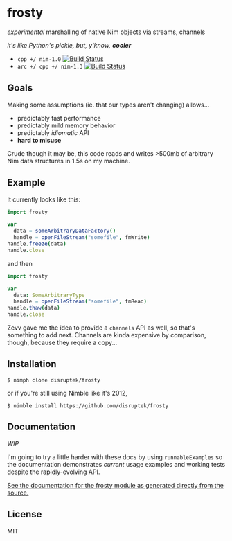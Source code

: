 # frosty
_experimental_ marshalling of native Nim objects via streams, channels

_it's like Python's pickle, but, y'know, **cooler**_

- `cpp +/ nim-1.0` [![Build Status](https://travis-ci.org/disruptek/frosty.svg?branch=master)](https://travis-ci.org/disruptek/frosty)
- `arc +/ cpp +/ nim-1.3` [![Build Status](https://travis-ci.org/disruptek/frosty.svg?branch=devel)](https://travis-ci.org/disruptek/frosty)

## Goals

Making some assumptions (ie. that our types aren't changing) allows...

- predictably fast performance
- predictably mild memory behavior
- predictably _idiomatic_ API
- **hard to misuse**

Crude though it may be, this code reads and writes >500mb of arbitrary Nim data
structures in 1.5s on my machine.

## Example

It currently looks like this:

```nim
import frosty

var
  data = someArbitraryDataFactory()
  handle = openFileStream("somefile", fmWrite)
handle.freeze(data)
handle.close
```

and then

```nim
import frosty

var
  data: SomeArbitraryType
  handle = openFileStream("somefile", fmRead)
handle.thaw(data)
handle.close
```

Zevv gave me the idea to provide a `channels` API as well, so that's something
to add next. Channels are kinda expensive by comparison, though, because they
require a copy...

## Installation

```
$ nimph clone disruptek/frosty
```
or if you're still using Nimble like it's 2012,
```
$ nimble install https://github.com/disruptek/frosty
```

## Documentation

_WIP_

I'm going to try a little harder with these docs by using `runnableExamples`
so the documentation demonstrates _current_ usage examples and working tests
despite the rapidly-evolving API.

[See the documentation for the frosty module as generated directly from the
source.](https://disruptek.github.io/frosty/frosty.html)

## License
MIT
